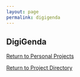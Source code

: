 ```yaml
---
layout: page
permalink: digigenda
---
```


**DigiGenda**
--------------

[Return to Personal Projects](https://jonscott20.github.io/personal_projects/)

[Return to Project Directory](https://jonscott20.github.io/project_directory/)
